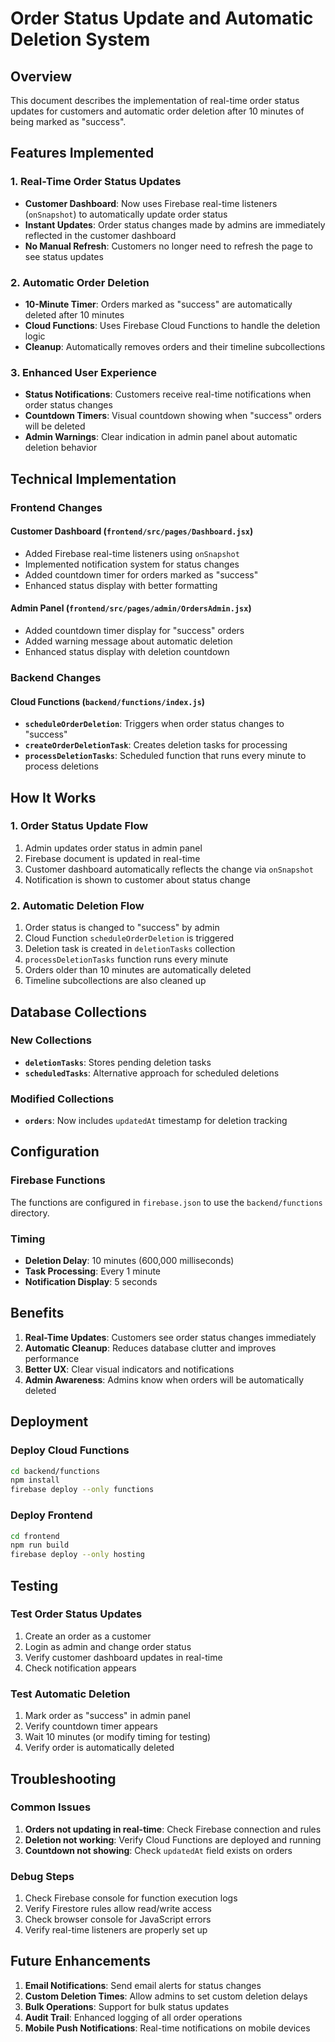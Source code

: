# Order Status Update and Automatic Deletion System

## Overview
This document describes the implementation of real-time order status updates for customers and automatic order deletion after 10 minutes of being marked as "success".

## Features Implemented

### 1. Real-Time Order Status Updates
- **Customer Dashboard**: Now uses Firebase real-time listeners (`onSnapshot`) to automatically update order status
- **Instant Updates**: Order status changes made by admins are immediately reflected in the customer dashboard
- **No Manual Refresh**: Customers no longer need to refresh the page to see status updates

### 2. Automatic Order Deletion
- **10-Minute Timer**: Orders marked as "success" are automatically deleted after 10 minutes
- **Cloud Functions**: Uses Firebase Cloud Functions to handle the deletion logic
- **Cleanup**: Automatically removes orders and their timeline subcollections

### 3. Enhanced User Experience
- **Status Notifications**: Customers receive real-time notifications when order status changes
- **Countdown Timers**: Visual countdown showing when "success" orders will be deleted
- **Admin Warnings**: Clear indication in admin panel about automatic deletion behavior

## Technical Implementation

### Frontend Changes

#### Customer Dashboard (`frontend/src/pages/Dashboard.jsx`)
- Added Firebase real-time listeners using `onSnapshot`
- Implemented notification system for status changes
- Added countdown timer for orders marked as "success"
- Enhanced status display with better formatting

#### Admin Panel (`frontend/src/pages/admin/OrdersAdmin.jsx`)
- Added countdown timer display for "success" orders
- Added warning message about automatic deletion
- Enhanced status display with deletion countdown

### Backend Changes

#### Cloud Functions (`backend/functions/index.js`)
- **`scheduleOrderDeletion`**: Triggers when order status changes to "success"
- **`createOrderDeletionTask`**: Creates deletion tasks for processing
- **`processDeletionTasks`**: Scheduled function that runs every minute to process deletions

## How It Works

### 1. Order Status Update Flow
1. Admin updates order status in admin panel
2. Firebase document is updated in real-time
3. Customer dashboard automatically reflects the change via `onSnapshot`
4. Notification is shown to customer about status change

### 2. Automatic Deletion Flow
1. Order status is changed to "success" by admin
2. Cloud Function `scheduleOrderDeletion` is triggered
3. Deletion task is created in `deletionTasks` collection
4. `processDeletionTasks` function runs every minute
5. Orders older than 10 minutes are automatically deleted
6. Timeline subcollections are also cleaned up

## Database Collections

### New Collections
- **`deletionTasks`**: Stores pending deletion tasks
- **`scheduledTasks`**: Alternative approach for scheduled deletions

### Modified Collections
- **`orders`**: Now includes `updatedAt` timestamp for deletion tracking

## Configuration

### Firebase Functions
The functions are configured in `firebase.json` to use the `backend/functions` directory.

### Timing
- **Deletion Delay**: 10 minutes (600,000 milliseconds)
- **Task Processing**: Every 1 minute
- **Notification Display**: 5 seconds

## Benefits

1. **Real-Time Updates**: Customers see order status changes immediately
2. **Automatic Cleanup**: Reduces database clutter and improves performance
3. **Better UX**: Clear visual indicators and notifications
4. **Admin Awareness**: Admins know when orders will be automatically deleted

## Deployment

### Deploy Cloud Functions
```bash
cd backend/functions
npm install
firebase deploy --only functions
```

### Deploy Frontend
```bash
cd frontend
npm run build
firebase deploy --only hosting
```

## Testing

### Test Order Status Updates
1. Create an order as a customer
2. Login as admin and change order status
3. Verify customer dashboard updates in real-time
4. Check notification appears

### Test Automatic Deletion
1. Mark order as "success" in admin panel
2. Verify countdown timer appears
3. Wait 10 minutes (or modify timing for testing)
4. Verify order is automatically deleted

## Troubleshooting

### Common Issues
1. **Orders not updating in real-time**: Check Firebase connection and rules
2. **Deletion not working**: Verify Cloud Functions are deployed and running
3. **Countdown not showing**: Check `updatedAt` field exists on orders

### Debug Steps
1. Check Firebase console for function execution logs
2. Verify Firestore rules allow read/write access
3. Check browser console for JavaScript errors
4. Verify real-time listeners are properly set up

## Future Enhancements

1. **Email Notifications**: Send email alerts for status changes
2. **Custom Deletion Times**: Allow admins to set custom deletion delays
3. **Bulk Operations**: Support for bulk status updates
4. **Audit Trail**: Enhanced logging of all order operations
5. **Mobile Push Notifications**: Real-time notifications on mobile devices